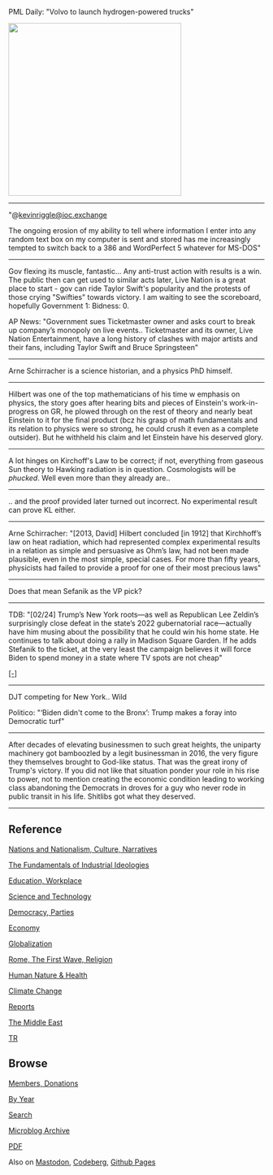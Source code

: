 
PML Daily: "Volvo to launch hydrogen-powered trucks"

<img width='340' src='https://i0.wp.com/www.pmldaily.com/wp-content/uploads/2024/05/volvo-truck-with-combustion-engine-running-on-hydrogen_original-file.jpg?w=900&ssl=1'/> 

---

"@kevinriggle@ioc.exchange

The ongoing erosion of my ability to tell where information I enter
into any random text box on my computer is sent and stored has me
increasingly tempted to switch back to a 386 and WordPerfect 5
whatever for MS-DOS"

---

Gov flexing its muscle, fantastic... Any anti-trust action with
results is a win. The public then can get used to similar acts later,
Live Nation is a great place to start - gov can ride Taylor Swift's
popularity and the protests of those crying "Swifties" towards
victory. I am waiting to see the scoreboard, hopefully Government 1:
Bidness: 0.

AP News: "Government sues Ticketmaster owner and asks court to break
up company’s monopoly on live events.. Ticketmaster and its owner,
Live Nation Entertainment, have a long history of clashes with major
artists and their fans, including Taylor Swift and Bruce Springsteen"

---

Arne Schirracher is a science historian, and a physics PhD himself.

---

Hilbert was one of the top mathematicians of his time w emphasis on
physics, the story goes after hearing bits and pieces of Einstein's
work-in-progress on GR, he plowed through on the rest of theory and
nearly beat Einstein to it for the final product (bcz his grasp of
math fundamentals and its relation to physics were so strong, he could
crush it even as a complete outsider). But he withheld his claim and
let Einstein have his deserved glory.

---

A lot hinges on Kirchoff's Law to be correct; if not, everything from
gaseous Sun theory to Hawking radiation is in question. Cosmologists will
be *phucked*. Well even more than they already are..

---

.. and the proof provided later turned out incorrect. No experimental
result can prove KL either. 

---

Arne Schirracher: "[2013, David] Hilbert concluded [in 1912] that
Kirchhoff’s law on heat radiation, which had represented complex
experimental results in a relation as simple and persuasive as Ohm’s
law, had not been made plausible, even in the most simple, special
cases. For more than fifty years, physicists had failed to provide a
proof for one of their most precious laws"

---

Does that mean Sefanik as the VP pick? 

---

TDB: "[02/24] Trump’s New York roots—as well as Republican Lee
Zeldin’s surprisingly close defeat in the state’s 2022 gubernatorial
race—actually have him musing about the possibility that he could win
his home state. He continues to talk about doing a rally in Madison
Square Garden. If he adds Stefanik to the ticket, at the very least
the campaign believes it will force Biden to spend money in a state
where TV spots are not cheap"

[[-]](https://www.thedailybeast.com/heres-why-elise-stefanik-will-be-trumps-pick-for-vice-president)

---

DJT competing for New York.. Wild

Politico: "‘Biden didn't come to the Bronx’: Trump makes a foray into
Democratic turf"

---

After decades of elevating businessmen to such great heights, the
uniparty machinery got bamboozled by a legit businessman in 2016, the
very figure they themselves brought to God-like status. That was the
great irony of Trump's victory. If you did not like that situation
ponder your role in his rise to power, not to mention creating the
economic condition leading to working class abandoning the Democrats
in droves for a guy who never rode in public transit in his
life. Shitlibs got what they deserved. 

---

## Reference

[Nations and Nationalism, Culture, Narratives](0119/2013/02/nations-and-nationalism.html)

[The Fundamentals of Industrial Ideologies](0119/2011/04/fundamentals-of-industrial-ideologies.html)

[Education, Workplace](0119/2017/09/education-workplace.html)

[Science and Technology](0119/2018/09/science-technology.html)

[Democracy, Parties](0119/2016/11/democracy.html)

[Economy](2021/01/economy.html)

[Globalization](0119/2018/09/globalization.html)

[Rome, The First Wave, Religion](0119/2017/12/rome.html)

[Human Nature & Health](2020/07/human-nature.html)

[Climate Change](2022/01/climate.html)

[Reports](2021/01/reports.html)

[The Middle East](0119/2019/07/middleeast.html)

[TR](../tr/index.html)

## Browse

[Members, Donations](2022/08/members.html)

[By Year](years.html)

[Search](search.html)

[Microblog Archive](mbl/index.html)

[PDF](https://drive.google.com/uc?export=view&id=1FSi-1MnqXVq_PVTEXzzflwN8-7h92N_R)

Also on 
[Mastodon](https://fosstodon.org/@muratk5n),
[Codeberg](https://muratk5n.codeberg.page/en/),
[Github Pages](https://muratk5n.github.io/thirdwave/en/)


